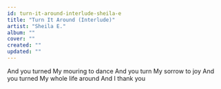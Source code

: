 ```yaml
---
id: turn-it-around-interlude-sheila-e
title: "Turn It Around (Interlude)"
artist: "Sheila E."
album: ""
cover: ""
created: ""
updated: ""
---
```


And you turned
My mouring to dance
And you turn
My sorrow to joy
And you turned
My whole life around
And I thank you